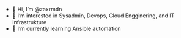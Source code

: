 - 👋 Hi, I’m @zaxrmdn
- 👀 I’m interested in Sysadmin, Devops, Cloud Engginering, and IT infrastrukture
- 🌱 I’m currently learning Ansible automation

<!---
ZakRmdn/ZakRmdn is a ✨ special ✨ repository because its `README.md` (this file) appears on your GitHub profile.
You can click the Preview link to take a look at your changes.
--->
